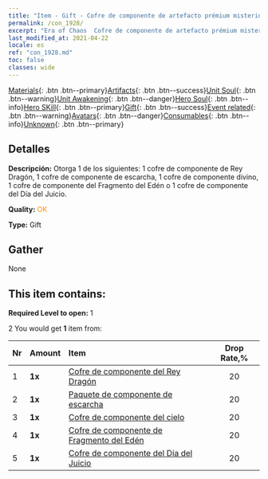 ```yaml
---
title: "Item - Gift - Cofre de componente de artefacto prémium misterioso"
permalink: /con_1928/
excerpt: "Era of Chaos  Cofre de componente de artefacto prémium misterioso"
last_modified_at: 2021-04-22
locale: es
ref: "con_1928.md"
toc: false
classes: wide
---
```

 [Materials](/ItemsES/){: .btn .btn--primary}[Artifacts](/ItemsES/Artifacts/){: .btn .btn--success}[Unit Soul](/ItemsES/UnitSoul/){: .btn .btn--warning}[Unit Awakening](/ItemsES/UnitAwakening/){: .btn .btn--danger}[Hero Soul](/ItemsES/HeroSoul/){: .btn .btn--info}[Hero SKill](/ItemsES/HeroSkill/){: .btn .btn--primary}[Gift](/ItemsES/Gift/){: .btn .btn--success}[Event related](/ItemsES/Events/){: .btn .btn--warning}[Avatars](/ItemsES/Avatars/){: .btn .btn--danger}[Consumables](/ItemsES/Consumables/){: .btn .btn--info}[Unknown](/ItemsES/Unknown/){: .btn .btn--primary}

## Detalles
 **Descripción:** Otorga 1 de los siguientes: 1 cofre de componente de Rey Dragón, 1 cofre de componente de escarcha, 1 cofre de componente divino, 1 cofre de componente del Fragmento del Edén o 1 cofre de componente del Día del Juicio.

 **Quality:** <span style="color: #FF8C00">OK</span>

 **Type:** Gift

## Gather

  None

## This item contains:

 **Required Level to open:** 1

 2 You would get **1** item  from:

  | Nr | Amount |     Item    | Drop Rate,% |
  |:---|:-------|:------------|:---------:|
  | 1 |  **1x** | [Cofre de componente del Rey Dragón](/ItemsES/con_1348/) | 20 | 
  | 2 |  **1x** | [Paquete de componente de escarcha](/ItemsES/con_1352/) | 20 | 
  | 3 |  **1x** | [Cofre de componente del cielo](/ItemsES/con_1354/) | 20 | 
  | 4 |  **1x** | [Cofre de componente de Fragmento del Edén](/ItemsES/con_1864/) | 20 | 
  | 5 |  **1x** | [Cofre de componente del Día del Juicio](/ItemsES/con_1360/) | 20 | 
